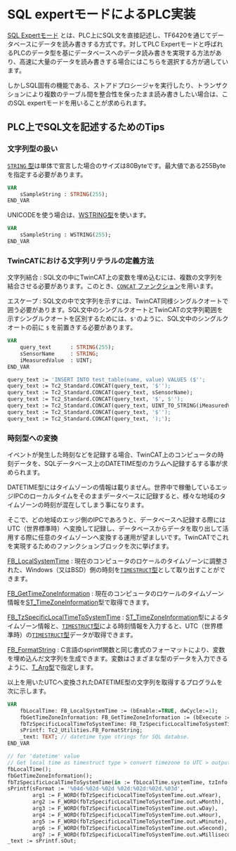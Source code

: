 # SQL expertモードによるPLC実装

[SQL Expertモード](https://infosys.beckhoff.com/content/1033/tf6420_tc3_database_server/2674353931.html?id=997028420171989533) とは、PLC上にSQL文を直接記述し、TF6420を通じてデータベースにデータを読み書きする方式です。対してPLC Expertモードと呼ばれるPLCのデータ型を基にデータベースへのデータ読み書きを実現する方法があり、高速に大量のデータを読み書きする場合にはこちらを選択する方が適しています。

しかしSQL固有の機能である、ストアドプロシージャを実行したり、トランザクションにより複数のテーブル間を整合性を保ったまま読み書きしたい場合は、このSQL expertモードを用いることが求められます。

## PLC上でSQL文を記述するためのTips

### 文字列型の扱い

[`STRING` 型](https://infosys.beckhoff.com/content/1033/tc3_plc_intro/2529410443.html?id=2168458334941937554)は単体で宣言した場合のサイズは80Byteです。最大値である255Byteを指定する必要があります。

``` pascal
VAR
    sSampleString : STRING(255);
END_VAR
```

UNICODEを使う場合は、[WSTRING型](https://infosys.beckhoff.com/content/1033/tc3_plc_intro/2529437323.html?id=7362291921204401557)を使います。

``` pascal
VAR
    sSampleString : WSTRING(255);
END_VAR
```

### TwinCATにおける文字列リテラルの定義方法

文字列結合
    : SQL文の中にTwinCAT上の変数を埋め込むには、複数の文字列を結合させる必要があります。このとき、[`CONCAT` ファンクション](https://infosys.beckhoff.com/content/1033/tcplclib_tc2_standard/74411019.html?id=147199721235531983)を用います。

エスケープ
    : SQL文の中で文字列を示すには、TwinCAT同様シングルクオートで囲う必要があります。SQL文中のシングルクオートとTwinCATの文字列範囲を示すシングルクオートを区別するためには、`$'`のように、SQL文中のシングルクオートの前に `$` を前置きする必要があります。

```pascal
VAR
    query_text      : STRING(255);
    sSensorName     : STRING;
    iMeasuredValue  : UINT;
END_VAR

query_text := 'INSERT INTO test_table(name, value) VALUES ($'';
query_text := Tc2_Standard.CONCAT(query_text, '$'');
query_text := Tc2_Standard.CONCAT(query_text, sSensorName);
query_text := Tc2_Standard.CONCAT(query_text, '$', $'');
query_text := Tc2_Standard.CONCAT(query_text, UINT_TO_STRING(iMeasuredValue));
query_text := Tc2_Standard.CONCAT(query_text, '$'');
query_text := Tc2_Standard.CONCAT(query_text, ');'); 
```

### 時刻型への変換

イベントが発生した時刻などを記録する場合、TwinCAT上のコンピュータの時刻データを、SQLデータベース上のDATETIME型のカラムへ記録するする事が求められます。

DATETIME型にはタイムゾーンの情報は載りません。世界中で稼働しているエッジIPCのローカルタイムをそのままデータベースに記録すると、様々な地域のタイムゾーンの時刻が混在してしまう事になります。

そこで、どの地域のエッジ側のIPCであろうと、データベースへ記録する際にはUTC（世界標準時）へ変換して記録し、データベースからデータを取り出して活用する際に任意のタイムゾーンへ変換する運用が望ましいです。TwinCATでこれを実現するためのファンクションブロックを次に挙げます。

[FB_LocalSystemTime](https://infosys.beckhoff.com/content/1033/tcplclib_tc2_utilities/35008651.html?id=8493962399582191557)
    : 現在のコンピュータのロケールのタイムゾーンに調整された、Windows（又はBSD）側の時刻を[`TIMESTRUCT`型](https://infosys.beckhoff.com/content/1033/tcplclib_tc2_utilities/35393035.html?id=8702657298802174446)として取り出すことができます。

[FB_GetTimeZoneInformation](https://infosys.beckhoff.com/content/1033/tcplclib_tc2_utilities/35004043.html?id=63191963117751641)
    : 現在のコンピュータのロケールのタイムゾーン情報を[ST_TimeZoneInformation](https://infosys.beckhoff.com/content/1033/tcplclib_tc2_utilities/35373067.html?id=2892811750112150085)型で取得できます。

[FB_TzSpecificLocalTimeToSystemTime](https://infosys.beckhoff.com/content/1033/tcplclib_tc2_utilities/35028619.html?id=1839078549382949049)
    : [ST_TimeZoneInformation](https://infosys.beckhoff.com/content/1033/tcplclib_tc2_utilities/35373067.html?id=2892811750112150085)型によるタイムゾーン情報と、[`TIMESTRUCT`型](https://infosys.beckhoff.com/content/1033/tcplclib_tc2_utilities/35393035.html?id=8702657298802174446)による時刻情報を入力すると、UTC（世界標準時）の[`TIMESTRUCT`型](https://infosys.beckhoff.com/content/1033/tcplclib_tc2_utilities/35393035.html?id=8702657298802174446)データが取得できます。

[FB_FormatString](https://infosys.beckhoff.com/content/1033/tcplclib_tc2_utilities/34990219.html?id=1443593117929724847)
    : C言語のsprintf関数と同じ書式のフォーマットにより、変数を埋め込んだ文字列を生成できます。変数はさまざまな型のデータを入力できるように、[T_Arg型](https://infosys.beckhoff.com/content/1033/tcplclib_tc2_utilities/35240075.html?id=8764599832541673086)で指定します。

以上を用いたUTCへ変換されたDATETIME型の文字列を取得するプログラムを次に示します。
```pascal
VAR
    fbLocalTime: FB_LocalSystemTime := (bEnable:=TRUE, dwCycle:=1);     // For getting current time as local time
    fbGetTimeZoneInformation: FB_GetTimeZoneInformation := (bExecute := TRUE);      // For getting local timezone information
    fbTzSpecificLocalTimeToSystemTime: FB_TzSpecificLocalTimeToSystemTime;          // FOr converting local time to UTC.	
    sPrintf: Tc2_Utilities.FB_FormatString;
    _text: TEXT; // datetime type strings for SQL databse.
END_VAR

// for 'datetime' value
// Get local time as timestruct type > convert timezone to UTC > output formatted string as "datetime"
fbLocalTime();
fbGetTimeZoneInformation();
fbTzSpecificLocalTimeToSystemTime(in := fbLocalTime.systemTime, tzInfo := fbGetTimeZoneInformation.tzInfo);
sPrintf(sFormat := '%04d-%02d-%02d %02d:%02d:%02d.%03d',
        arg1 := F_WORD(fbTzSpecificLocalTimeToSystemTime.out.wYear),
        arg2 := F_WORD(fbTzSpecificLocalTimeToSystemTime.out.wMonth),
        arg3 := F_WORD(fbTzSpecificLocalTimeToSystemTime.out.wDay),
        arg4 := F_WORD(fbTzSpecificLocalTimeToSystemTime.out.wHour),
        arg5 := F_WORD(fbTzSpecificLocalTimeToSystemTime.out.wMinute),
        arg6 := F_WORD(fbTzSpecificLocalTimeToSystemTime.out.wSecond),
        arg7 := F_WORD(fbTzSpecificLocalTimeToSystemTime.out.wMilliseconds));
_text := sPrintf.sOut;
```